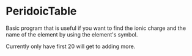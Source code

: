# PeridoicTable
Basic program that is useful if you want
to find the ionic charge and the name of
the element by using the element's symbol.

Currently only have first 20 will get to
adding more.
